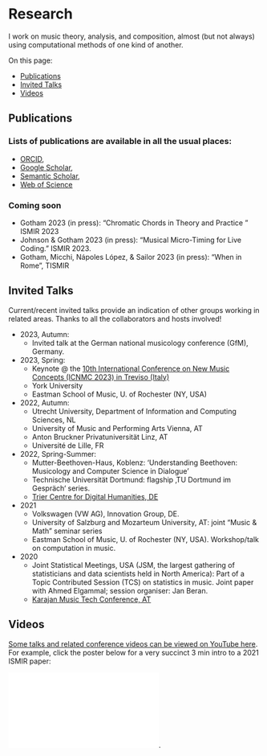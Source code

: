 # Research

I work on music theory, analysis, and composition, almost (but not always) using computational methods of one kind of another.

On this page:
- [Publications](#publications)
- [Invited Talks](#invited-talks)
- [Videos](#videos)

## Publications

### Lists of publications are available in all the usual places:
- [ORCID](https://orcid.org/0000-0003-0722-3074), 
- [Google Scholar](https://scholar.google.com/citations?view_op=list_works&hl=en&user=bA0PEo0AAAAJ),
- [Semantic Scholar](https://www.semanticscholar.org/author/Mark-R.-H.-Gotham/28367380),
- [Web of Science](https://www.webofscience.com/wos/author/record/IUN-5075-2023)


### Coming soon

- Gotham 2023 (in press): “Chromatic Chords in Theory and Practice ” ISMIR 2023
- Johnson & Gotham 2023 (in press): “Musical Micro-Timing for Live Coding.” ISMIR 2023.
- Gotham, Micchi, Nápoles López, & Sailor 2023 (in press): “When in Rome”, TISMIR

## Invited Talks

Current/recent invited talks provide an indication of other groups working in related areas.
Thanks to all the collaborators and hosts involved!

- 2023, Autumn:
	- Invited talk at the German national musicology conference (GfM), Germany.
- 2023, Spring:
	- Keynote @ the [10th International Conference on New Music Concepts (ICNMC 2023) in Treviso (Italy)](http://www.studiomusicatreviso.it/icnmc/icnmc.php)
	- York University
	- Eastman School of Music, U. of Rochester (NY, USA)
- 2022, Autumn: 
	- Utrecht University, Department of Information and Computing Sciences, NL
	- University of Music and Performing Arts Vienna, AT
	- Anton Bruckner Privatuniversität Linz, AT
	- Université de Lille, FR
- 2022, Spring-Summer: 
	- Mutter-Beethoven-Haus, Koblenz: ‘Understanding Beethoven: Musicology and Computer Science in Dialogue’ 
	- Technische Universität Dortmund: flagship ‚TU Dortmund im Gespräch‘ series.
	- [Trier Centre for Digital Humanities, DE](https://tcdh.uni-trier.de/)
- 2021 
	- Volkswagen (VW AG), Innovation Group, DE.
	- University of Salzburg and Mozarteum University, AT: joint “Music & Math” seminar series
	- Eastman School of Music, U. of Rochester (NY, USA). Workshop/talk on computation in music.
- 2020 
	- Joint Statistical Meetings, USA (JSM, the largest gathering of statisticians and data scientists held in North America): Part of a Topic Contributed Session (TCS) on statistics in music. Joint paper with Ahmed Elgammal; session organiser: Jan Beran.
	- [Karajan Music Tech Conference, AT](https://www.karajanmusictech.com)

## Videos

[Some talks and related conference videos can be viewed on YouTube here](https://www.youtube.com/@markgotham8699).
For example, click the poster below for a very succinct 3 min intro to a 2021 ISMIR paper:

[![ISMIR 2021 paper intro](images/When_What_Poster.pdf)](https://www.youtube.com/watch?v=iFjeorX6juo).
